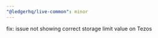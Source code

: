 ```yaml
---
"@ledgerhq/live-common": minor
---
```


fix: issue not showing correct storage limit value on Tezos

